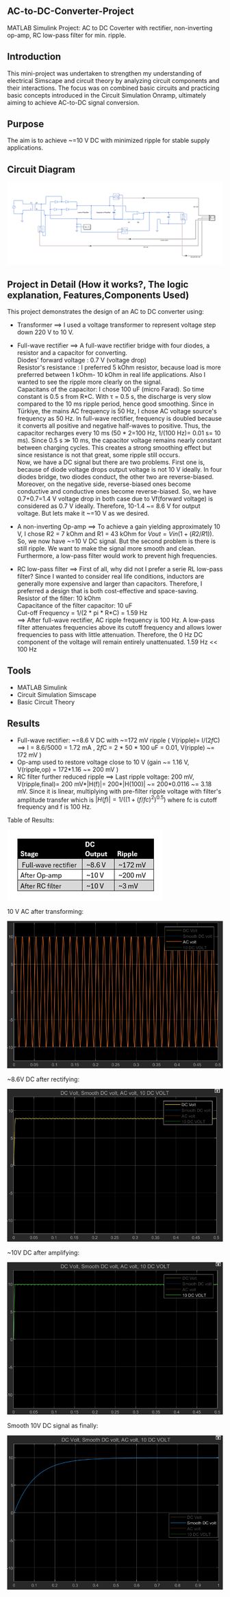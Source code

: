 ## AC-to-DC-Converter-Project
MATLAB Simulink Project: AC to DC Coverter with rectifier, non-inverting op-amp, RC low-pass filter for min. ripple.

## Introduction

This mini-project was undertaken to strengthen my understanding of electrical Simscape and circuit theory by analyzing circuit components and their interactions. The focus was on combined basic circuits and practicing basic concepts introduced in the Circuit Simulation Onramp, ultimately aiming to achieve AC-to-DC signal conversion.

## Purpose
The aim is to achieve ~=10 V DC with minimized ripple for stable supply applications.

## Circuit Diagram
![Circuit Diagram](Circuit%20Diagram.png)

## Project in Detail (How it works?, The logic explanation, Features,Components Used)

This project demonstrates the design of an AC to DC converter using:

- Transformer ==> I used a voltage transformer to represent voltage step down 220 V to 10 V.

- Full-wave rectifier ==> A full-wave rectifier bridge with four diodes, a resistor and a capacitor for converting.  
   Diodes' forward voltage : 0.7 V (voltage drop)  
   Resistor's resistance : I preferred 5 kOhm resistor, because load is more preferred between 1 kOhm- 10 kOhm in real life applications. Also I wanted to see the ripple more clearly on the signal.  
   Capacitans of the capacitor: I chose 100 uF (micro Farad). So time constant is 0.5 s from R*C. With τ = 0.5 s, the discharge is very slow compared to the 10 ms ripple period, hence good smoothing. Since in Türkiye, the mains AC frequency is 50 Hz, I chose AC voltage source's frequency as 50 Hz. In full-wave rectifier, frequency is doubled because it converts all positive and negative half-waves to positive. Thus, the capacitor recharges every 10 ms (50 * 2=100 Hz, 1/(100 Hz)= 0.01 s= 10 ms). Since 0.5 s ≫ 10 ms, the capacitor voltage remains nearly constant between charging cycles. This creates a strong smoothing effect but since resistance is not that great, some ripple still occurs.  
   Now, we have a DC signal but there are two problems. First one is, because of diode voltage drops output voltage is not 10 V ideally. In four diodes bridge, two diodes conduct, the other two are reverse-biased. Moreover, on the negative side, reverse-biased ones become conductive and conductive ones become reverse-biased. So, we have 0.7+0.7=1.4 V voltage drop in both case due to Vf(forward voltage) is considered as 0.7 V ideally. Therefore, 10-1.4 ~= 8.6 V for output voltage. But lets make it ~=10 V as we desired.
- A non-inverting Op-amp ==> To achieve a gain yielding approximately 10 V, I chose R2 = 7 kOhm and R1 = 43 kOhm for $Vout=Vin(1+(R2/R1))$. So, we now have ~=10 V DC signal. But the second problem is there is still ripple. We want to make the signal more smooth and clean. Furthermore, a low-pass filter would work to prevent high frequencies.
  
- RC low-pass filter ==> First of all, why did not I prefer a serie RL low-pass filter? Since I wanted to consider real life conditions, inductors are generally more expensive and larger than capacitors. Therefore, I preferred a design that is both cost-effective and space-saving.  
   Resistor of the filter: 10 kOhm  
   Capacitance of the filter capacitor: 10 uF     
   Cut-off Frequency = 1/(2 * pi * R*C) = 1.59 Hz    
==> After full-wave rectifier, AC ripple frequency is 100 Hz. A low-pass filter attenuates frequencies above its cutoff frequency and allows lower frequencies to pass with little attenuation. Therefore, the 0 Hz DC component of the voltage will remain entirely unattenuated. 1.59 Hz << 100 Hz


## Tools
- MATLAB Simulink
- Circuit Simulation Simscape
- Basic Circuit Theory

## Results  
- Full-wave rectifier: ~=8.6 V DC with ~=172 mV ripple ( V(ripple)= I/(2*f*C) ==> I = 8.6/5000 = 1.72 mA , 2*f*C = 2 * 50 * 100 uF = 0.01, V(ripple)  ~= 172 mV  ) 
- Op-amp used to restore voltage close to 10 V  (gain ~= 1.16 V, V(ripple,op) = 172*1.16 ~= 200 mV )
- RC filter further reduced ripple ==> Last ripple voltage: 200 mV, V(ripple,final)= 200 mV*|H(f)|= 200*|H(100)| ~= 200*0.0116 ~= 3.18 mV. Since it is linear, multiplying with pre-filter ripple voltage with filter's amplitude transfer which is $|H(f)|= 1/( (1+(f/fc)^2)^0.5 )$ where fc is cutoff frequency and f is 100 Hz. 

Table of Results: 

![Table of Results](Table%20of%20Results.png)  

10 V AC after transforming:

![10V AC](10V%20AC%20.png) 

~8.6V DC after rectifying:

![DC](DC.png) 

~10V DC after amplifying:

![10V DC](10V%20DC.png) 

Smooth 10V DC signal as finally:

![Smooth 10V DC](Smooth%2010V%20DC.png)




